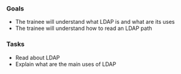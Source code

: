 
### Goals
- The trainee will understand what LDAP is and what are its uses
- The trainee will understand how to read an LDAP path

### Tasks
- Read about LDAP
- Explain what are the main uses of LDAP
